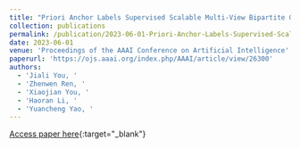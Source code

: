 ```yaml
---
title: "Priori Anchor Labels Supervised Scalable Multi-View Bipartite Graph Clustering"
collection: publications
permalink: /publication/2023-06-01-Priori-Anchor-Labels-Supervised-Scalable-Multi-View-Bipartite-Graph-Clustering
date: 2023-06-01
venue: 'Proceedings of the AAAI Conference on Artificial Intelligence'
paperurl: 'https://ojs.aaai.org/index.php/AAAI/article/view/26300'
authors: 
  - 'Jiali You, '
  - 'Zhenwen Ren, '
  - 'Xiaojian You, '
  - 'Haoran Li, '
  - 'Yuancheng Yao, '
---
```

[Access paper here](https://ojs.aaai.org/index.php/AAAI/article/view/26300){:target="_blank"}
